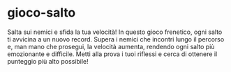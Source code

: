 # gioco-salto
Salta sui nemici e sfida la tua velocità! In questo gioco frenetico, ogni salto ti avvicina a un nuovo record. Supera i nemici che incontri lungo il percorso e, man mano che prosegui, la velocità aumenta, rendendo ogni salto più emozionante e difficile. Metti alla prova i tuoi riflessi e cerca di ottenere il punteggio più alto possibile!
